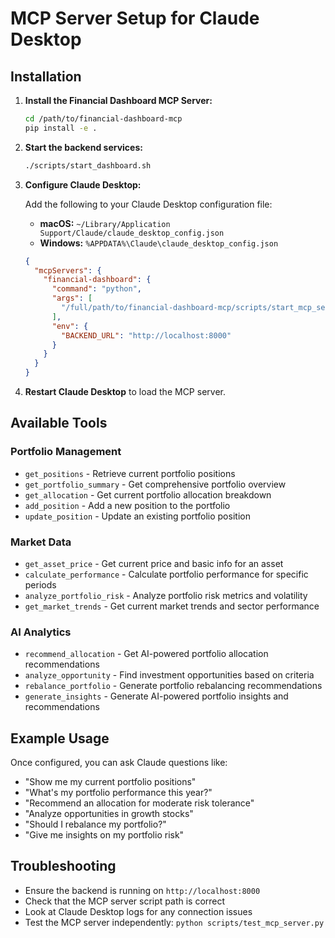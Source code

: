 # MCP Server Setup for Claude Desktop

## Installation

1. **Install the Financial Dashboard MCP Server:**
   ```bash
   cd /path/to/financial-dashboard-mcp
   pip install -e .
   ```

2. **Start the backend services:**
   ```bash
   ./scripts/start_dashboard.sh
   ```

3. **Configure Claude Desktop:**

   Add the following to your Claude Desktop configuration file:
   - **macOS:** `~/Library/Application Support/Claude/claude_desktop_config.json`
   - **Windows:** `%APPDATA%\Claude\claude_desktop_config.json`

   ```json
   {
     "mcpServers": {
       "financial-dashboard": {
         "command": "python",
         "args": [
           "/full/path/to/financial-dashboard-mcp/scripts/start_mcp_server.py"
         ],
         "env": {
           "BACKEND_URL": "http://localhost:8000"
         }
       }
     }
   }
   ```

4. **Restart Claude Desktop** to load the MCP server.

## Available Tools

### Portfolio Management
- `get_positions` - Retrieve current portfolio positions
- `get_portfolio_summary` - Get comprehensive portfolio overview
- `get_allocation` - Get current portfolio allocation breakdown
- `add_position` - Add a new position to the portfolio
- `update_position` - Update an existing portfolio position

### Market Data
- `get_asset_price` - Get current price and basic info for an asset
- `calculate_performance` - Calculate portfolio performance for specific periods
- `analyze_portfolio_risk` - Analyze portfolio risk metrics and volatility
- `get_market_trends` - Get current market trends and sector performance

### AI Analytics
- `recommend_allocation` - Get AI-powered portfolio allocation recommendations
- `analyze_opportunity` - Find investment opportunities based on criteria
- `rebalance_portfolio` - Generate portfolio rebalancing recommendations
- `generate_insights` - Generate AI-powered portfolio insights and recommendations

## Example Usage

Once configured, you can ask Claude questions like:

- "Show me my current portfolio positions"
- "What's my portfolio performance this year?"
- "Recommend an allocation for moderate risk tolerance"
- "Analyze opportunities in growth stocks"
- "Should I rebalance my portfolio?"
- "Give me insights on my portfolio risk"

## Troubleshooting

- Ensure the backend is running on `http://localhost:8000`
- Check that the MCP server script path is correct
- Look at Claude Desktop logs for any connection issues
- Test the MCP server independently: `python scripts/test_mcp_server.py`
